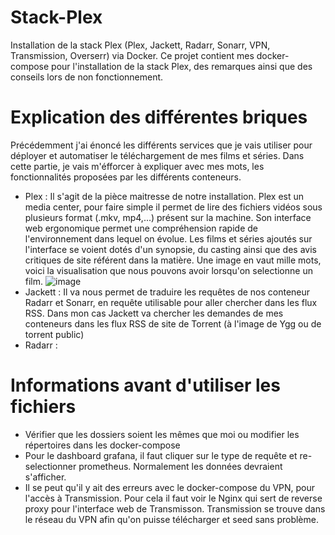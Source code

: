 # Stack-Plex

Installation de la stack Plex (Plex, Jackett, Radarr, Sonarr, VPN, Transmission, Overserr) via Docker.
Ce projet contient mes docker-compose pour l'installation de la stack Plex, des remarques ainsi que des conseils lors de non fonctionnement.

# Explication des différentes briques

Précédemment j'ai énoncé les différents services que je vais utiliser pour déployer et automatiser le téléchargement de mes films et séries. Dans cette partie, je vais m'éfforcer à expliquer avec mes mots, les fonctionnalités proposées par les différents conteneurs.

  - Plex : Il s'agit de la pièce maitresse de notre installation. Plex est un media center, pour faire simple il permet de lire des fichiers vidéos sous plusieurs format (.mkv, mp4,...) présent sur la machine. Son interface web ergonomique permet une compréhension rapide de l'environnement dans lequel on évolue. Les films et séries ajoutés sur l'interface se voient dotés d'un synopsie, du casting ainsi que des avis critiques de site référent dans la matière. Une image en vaut mille mots, voici la visualisation que nous pouvons avoir lorsqu'on selectionne un film.
![image](https://user-images.githubusercontent.com/96300960/180069454-41c04b11-9307-4b59-b026-d74c54b6fa4b.png)
  - Jackett : Il va nous permet de traduire les requêtes de nos conteneur Radarr et Sonarr, en requête utilisable pour aller chercher dans les flux RSS. Dans mon cas Jackett va chercher les demandes de mes conteneurs dans les flux RSS de site de Torrent (à l'image de Ygg ou de torrent public)
  - Radarr : 


# Informations avant d'utiliser les fichiers

  - Vérifier que les dossiers soient les mêmes que moi ou modifier les répertoires dans les docker-compose
  - Pour le dashboard grafana, il faut cliquer sur le type de requête et re-selectionner prometheus. Normalement les données devraient s'afficher.
  - Il se peut qu'il y ait des erreurs avec le docker-compose du VPN, pour l'accès à Transmission. Pour cela il faut voir le Nginx qui sert de reverse proxy pour l'interface web de Transmisson. Transmission se trouve dans le réseau du VPN afin qu'on puisse télécharger et seed sans problème.
